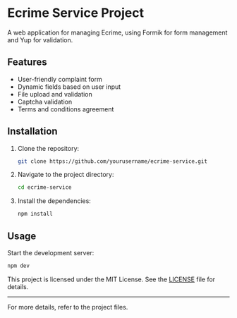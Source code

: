 # Ecrime Service Project

A web application for managing Ecrime, using Formik for form management and Yup for validation.

## Features

- User-friendly complaint form
- Dynamic fields based on user input
- File upload and validation
- Captcha validation
- Terms and conditions agreement

## Installation

1. Clone the repository:

   ```bash
   git clone https://github.com/yourusername/ecrime-service.git
   ```

2. Navigate to the project directory:

   ```bash
   cd ecrime-service
   ```

3. Install the dependencies:

   ```bash
   npm install
   ```

## Usage

Start the development server:

```bash
npm dev
```

This project is licensed under the MIT License. See the [LICENSE](LICENSE) file for details.

---

For more details, refer to the project files.
